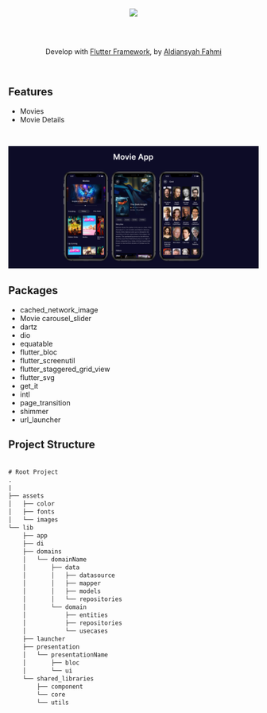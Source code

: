 <p align="center">
    <a href="https://flutter.dev" target="_blank">
        <img align="middle" src="https://camo.githubusercontent.com/ac6ddc680bd6541f36ce4659b4bac7390e75d91a8016691c45cb28ccd4002fdc/68747470733a2f2f73746f726167652e676f6f676c65617069732e636f6d2f636d732d73746f726167652d6275636b65742f36653139666565366234376233366361363133662e706e67" width="400">
    </a>
</p>
<br>
<br>
<p align="center">
    Develop with <a href="https://flutter.dev" target="_blank">Flutter Framework</a>, by <a href="https://aldev.tempatkoding.com" target="_blank">Aldiansyah Fahmi</a>
</p>
<br>

<h2> Features </h2>
<ul>
    <li>Movies</li>
    <li>Movie Details</li>
</ul>

<br>
<p align="center">
    <a target="_blank"><img src="assets/screenshoot/Movie App.png" >
</p>

<h2> Packages </h2>
<ul>
    <li>cached_network_image</li>
    <li>Movie carousel_slider</li>
    <li>dartz</li>
    <li>dio</li>
    <li>equatable</li>
    <li>flutter_bloc</li>
    <li>flutter_screenutil</li>
    <li>flutter_staggered_grid_view</li>
    <li>flutter_svg</li>
    <li>get_it</li>
    <li>intl</li>
    <li>page_transition</li>
    <li>shimmer</li>
    <li>url_launcher</li>
</ul>

<h2> Project Structure </h2>
<pre class="notranslate"><code>
# Root Project
.
|
├── assets                       
│   ├── color         
│   ├── fonts   
│   └── images  
└── lib                       
    ├── app            
    ├── di            
    ├── domains            
    │   └── domainName            
    │       ├── data            
    │       │   ├── datasource            
    │       │   ├── mapper            
    │       │   ├── models            
    │       │   └── repositories            
    │       └── domain            
    │           ├── entities            
    │           ├── repositories            
    │           └── usecases            
    ├── launcher            
    ├── presentation
    │   └── presentationName            
    │       ├── bloc                     
    │       └── ui                     
    └── shared_libraries     
        ├── component                
        └── core                
        └── utils                
</code></pre>
